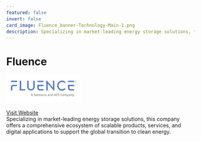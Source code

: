 ```yaml
---
featured: false
invert: false
card_image: Fluence_banner-Technology-Main-1.png
description: Specializing in market-leading energy storage solutions, this company offers a comprehensive ecosystem of scalable products, services, and digital applications to support the global transition to clean energy.
---
```


# Fluence
<img src="Fluence_banner-Technology-Main-1.png" alt="Logo" style="max-width: 200px; height: auto;">

<a href="https://fluenceenergy.com/energy-storage-technology/">Visit Website</a>  
Specializing in market-leading energy storage solutions, this company offers a comprehensive ecosystem of scalable products, services, and digital applications to support the global transition to clean energy.
